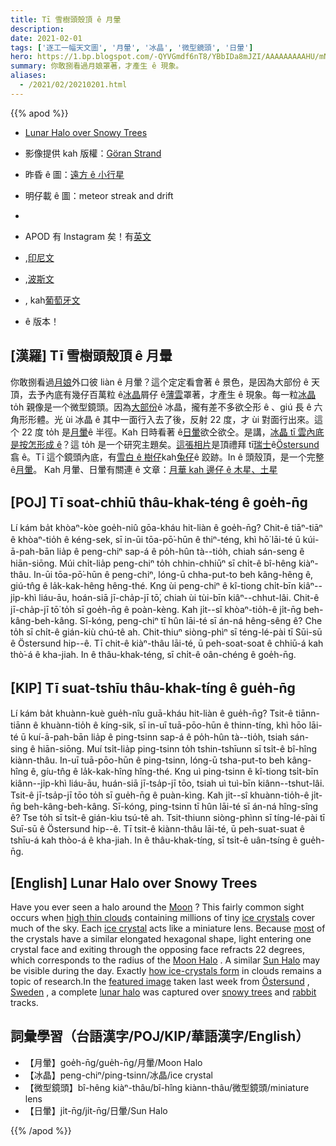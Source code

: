 ```yaml
---
title: Tī 雪樹頭殼頂 ê 月暈
description:
date: 2021-02-01
tags: ['逐工一幅天文圖', '月暈', '冰晶', '微型鏡頭', '日暈']
hero: https://1.bp.blogspot.com/-QYVGmdf6nT8/YBbIDa8mJZI/AAAAAAAAAHU/mN8Wc0Za5cwcXexaA6J2Vgb0DpZ5rr6BwCLcBGAsYHQ/s960/LunarHalo_Strand_960.jpeg
summary: 你敢捌看過月娘罩著，才產生 ê 現象。
aliases:
  - /2021/02/20210201.html
---
```


{{% apod %}}

- [Lunar Halo over Snowy Trees](https://apod.nasa.gov/apod/ap210201.html)
- 影像提供 kah 版權：[Göran Strand](http://www.astrofotografen.se/)
- 昨昏 ê 圖：[遠方 ê 小行星](https://apod-taigi.blogspot.com/2021/01/20210131.html)
- 明仔載 ê 圖：meteor streak and drift
-

- APOD 有 Instagram 矣！有[英文](https://www.instagram.com/astronomypicturesdaily/)
- ,[印尼文](https://www.instagram.com/apod.id/)
- ,[波斯文](https://www.instagram.com/avastarapod/)
- , kah[葡萄牙文](https://www.instagram.com/apodbrasil/)
- ê 版本！

## [漢羅] Tī 雪樹頭殼頂 ê 月暈

你敢捌看過[月娘](https://solarsystem.nasa.gov/moons/earths-moon/in-depth/)外口彼 liàn ê 月暈？這个定定看會著 ê 景色，是因為大部份 ê 天頂，去予內底有幾仔百萬粒 ê[冰晶](http://en.wikipedia.org/wiki/Ice_crystals)屑仔 ê[薄雲](https://en.wikipedia.org/wiki/Cirrus_cloud)罩著，才產生 ê 現象。每一粒[冰晶](https://www.atoptics.co.uk/halo/circ1.htm)to̍h 親像是一个微型鏡頭。因為[大部份](http://www.everythingweather.com/lightning/ice.shtml)ê 冰晶，攏有差不多欲仝形 ê 、giú 長 ê 六角形形體。光 ùi 冰晶 ê 其中一面行入去了後，反射 22 度，才 ùi 對面行出來。這个 22 度 to̍h 是[月暈](https://www.atoptics.co.uk/halo/circmoon.htm)ê 半徑。Kah 日時看著 ê[日暈](https://apod.nasa.gov/apod/ap150403.html)欲仝欲仝。是講，[冰晶 tī 雲內底是按怎形成 ê](http://www.cas.manchester.ac.uk/resactivities/cloudphysics/topics/formation/)？這 to̍h 是一个研究主題矣。[這張相片](https://www.instagram.com/p/CKgTQ8BhJ1y/)是頂禮拜 tī[瑞士](https://en.wikipedia.org/wiki/Sweden)ê[Östersund](https://youtu.be/E0z1BqhtyLA)翕 ê。Tī 這个鏡頭內底，有[雪白 ê 樹仔](https://apod.nasa.gov/apod/ap170110.html)kah[兔仔](https://www.rd.com/wp-content/uploads/2020/04/GettyImages-694542042-e1586274805503.jpg)ê 跤跡。In ê 頭殼頂，是一个完整 ê[月暈](https://apod.nasa.gov/apod/p200224.html)。
Kah 月暈、日暈有關連 ê 文章：[月華 kah 邊仔 ê 木星、土星](https://apod-taigi.blogspot.com/2021/01/20210119.html)

## [POJ] Tī soat-chhiū thâu-khak-téng ê goe̍h-n̄g

Lí kám ba̍t khòaⁿ-kòe goe̍h-niû gōa-kháu hit-liàn ê goe̍h-n̄g? Chit-ê tiāⁿ-tiāⁿ ê khòaⁿ-tio̍h ê kéng-sek, sī in-ūi tōa-pō͘-hūn ê thiⁿ-téng, khì hō͘ lāi-té ū kúi-ā-pah-bān lia̍p ê peng-chiⁿ sap-á ê po̍h-hûn tà--tio̍h, chiah sán-seng ê hiān-siōng. Múi chi̍t-lia̍p peng-chiⁿ to̍h chhin-chhiūⁿ sī chi̍t-ê bî-hêng kiàⁿ-thâu. In-ūi tōa-pō͘-hūn ê peng-chiⁿ, lóng-ū chha-put-to beh kâng-hêng ê, giú-tn̂g ê la̍k-kak-hêng hêng-thé. Kng ùi peng-chiⁿ ê kî-tiong chi̍t-bīn kiâⁿ--ji̍p-khì liáu-āu, hoán-siā jī-cha̍p-jī tō͘, chiah ùi tùi-bīn kiâⁿ--chhut-lâi. Chit-ê jī-cha̍p-jī tō͘ to̍h sī goe̍h-n̄g ê poàn-kèng. Kah ji̍t--sî khòaⁿ-tio̍h-ê ji̍t-n̄g beh-kâng-beh-kâng. Sī-kóng, peng-chiⁿ tī hûn lāi-té sī án-ná hêng-sêng ê? Che to̍h sī chi̍t-ê gián-kiù chú-tê ah. Chit-thiuⁿ siòng-phìⁿ sī téng-lé-pài tī Sūi-sū ê Östersund hip--ê. Tī chit-ê kiàⁿ-thâu lāi-té, ū peh-soat-soat ê chhiū-á kah thò͘-á ê kha-jiah. In ê thâu-khak-téng, sī chi̍t-ê oân-chéng ê goe̍h-n̄g.

## [KIP] Tī suat-tshīu thâu-khak-tíng ê gue̍h-n̄g

Lí kám ba̍t khuànn-kuè gue̍h-nîu guā-kháu hit-liàn ê gue̍h-n̄g? Tsit-ê tiānn-tiānn ê khuànn-tio̍h ê kíng-sik, sī in-uī tuā-pōo-hūn ê thinn-tíng, khì hōo lāi-té ū kuí-ā-pah-bān lia̍p ê ping-tsinn sap-á ê po̍h-hûn tà--tio̍h, tsiah sán-sing ê hiān-siōng. Muí tsi̍t-lia̍p ping-tsinn to̍h tshin-tshīunn sī tsi̍t-ê bî-hîng kiànn-thâu. In-uī tuā-pōo-hūn ê ping-tsinn, lóng-ū tsha-put-to beh kâng-hîng ê, gíu-tn̂g ê la̍k-kak-hîng hîng-thé. Kng uì ping-tsinn ê kî-tiong tsi̍t-bīn kiânn--ji̍p-khì liáu-āu, huán-siā jī-tsa̍p-jī tōo, tsiah uì tuì-bīn kiânn--tshut-lâi. Tsit-ê jī-tsa̍p-jī tōo to̍h sī gue̍h-n̄g ê puàn-kìng. Kah ji̍t--sî khuànn-tio̍h-ê ji̍t-n̄g beh-kâng-beh-kâng. Sī-kóng, ping-tsinn tī hûn lāi-té sī án-ná hîng-sîng ê? Tse to̍h sī tsi̍t-ê gián-kìu tsú-tê ah. Tsit-thiunn siòng-phìnn sī tíng-lé-pài tī Suī-sū ê Östersund hip--ê. Tī tsit-ê kiànn-thâu lāi-té, ū peh-suat-suat ê tshīu-á kah thòo-á ê kha-jiah. In ê thâu-khak-tíng, sī tsi̍t-ê uân-tsíng ê gue̍h-n̄g.

## [English] Lunar Halo over Snowy Trees 

Have you ever seen a halo around the [Moon](https://solarsystem.nasa.gov/moons/earths-moon/in-depth/) ? This fairly common sight occurs when [high thin clouds](https://en.wikipedia.org/wiki/Cirrus_cloud) containing millions of tiny [ice crystals](http://en.wikipedia.org/wiki/Ice_crystals) cover much of the sky. Each [ice crystal](https://www.atoptics.co.uk/halo/circ1.htm) acts like a miniature lens. Because [most](http://www.everythingweather.com/lightning/ice.shtml) of the crystals have a similar elongated hexagonal shape, light entering one crystal face and exiting through the opposing face refracts 22 degrees, which corresponds to the radius of the [Moon Halo](https://www.atoptics.co.uk/halo/circmoon.htm) . A similar [Sun Halo](https://apod.nasa.gov/apod/ap150403.html) may be visible during the day. Exactly [how ice-crystals form](http://www.cas.manchester.ac.uk/resactivities/cloudphysics/topics/formation/) in clouds remains a topic of research.In the [featured image](https://www.instagram.com/p/CKgTQ8BhJ1y/) taken last week from [Östersund](https://youtu.be/E0z1BqhtyLA) , [Sweden](https://en.wikipedia.org/wiki/Sweden) , a complete [lunar halo](https://apod.nasa.gov/apod/fap/p200224.html) was captured over [snowy trees](https://apod.nasa.gov/apod/ap170110.html) and [rabbit](https://www.rd.com/wp-content/uploads/2020/04/GettyImages-694542042-e1586274805503.jpg) tracks.

## 詞彙學習（台語漢字/POJ/KIP/華語漢字/English）

- 【月暈】goe̍h-n̄g/gue̍h-n̄g/月暈/Moon Halo
- 【冰晶】peng-chiⁿ/ping-tsinn/冰晶/ice crystal
- 【微型鏡頭】bî-hêng kiàⁿ-thâu/bî-hîng kiànn-thâu/微型鏡頭/miniature lens
- 【日暈】ji̍t-n̄g/ji̍t-n̄g/日暈/Sun Halo

{{% /apod %}}
